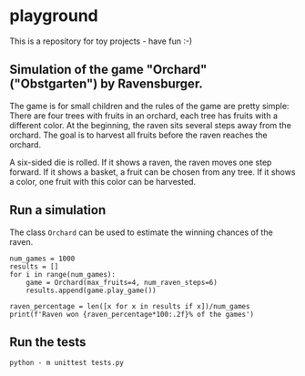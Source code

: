 # playground

This is a repository for toy projects - have fun :-)



## Simulation of the game "Orchard" ("Obstgarten") by Ravensburger.

The game is for small children and the rules of the game are pretty simple:
There are four trees with fruits in an orchard, each tree has fruits with a different color.
At the beginning, the raven sits several steps away from the orchard.
The goal is to harvest all fruits before the raven reaches the orchard.

A six-sided die is rolled. If it shows a raven, the raven moves one
step forward. If it shows a basket, a fruit can be chosen from any tree.
If it shows a color, one fruit with this color can be harvested.


## Run a simulation
The class `Orchard` can be used to estimate the winning chances of the raven.
```from orchard import Orchard
num_games = 1000
results = []
for i in range(num_games):
    game = Orchard(max_fruits=4, num_raven_steps=6)
    results.append(game.play_game())

raven_percentage = len([x for x in results if x])/num_games
print(f'Raven won {raven_percentage*100:.2f}% of the games')
```

## Run the tests
```python - m unittest tests.py```
